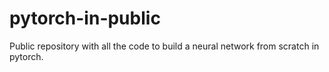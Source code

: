 # pytorch-in-public
Public repository with all the code to build a neural network from scratch in pytorch. 
